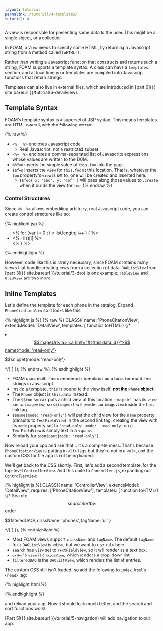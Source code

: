 ```yaml
---
layout: tutorial
permalink: /tutorial/4-templates/
tutorial: 4
---
```


A view is responsible for presenting some data to the user. This might be a
single object, or a collection.

In FOAM, a `View` needs to specify some HTML, by returning a Javascript string
from a method called `toHTML()`.

Rather than writing a Javascript function that constructs and returns such a
string, FOAM supports a template syntax. A class can have a `templates` section,
and at load time your templates are compiled into Javascript functions that
return strings.

Templates can also live in external files, which are introduced in
[part 6]({{ site.baseurl }}/tutorial/6-detailview).

## Template Syntax

FOAM's template syntax is a superset of JSP syntax. This means templates are
HTML overall, with the following extras:

{% raw %}
- `<%   %>` encloses Javascript code.
    - Real Javascript, not a restricted subset.
- `<%=  %>` encloses a comma-separated list of Javascript expressions whose values are written to the DOM.
- `%%foo` inserts the simple value of `this.foo` into the page.
- `$$foo` inserts the `view` for `this.foo` at this location. That is, whatever
  the `foo` property's `view` is set to, one will be created and inserted here.
    - `$$foo{ x: 'abc', y: 'def' }` will pass along those values to `.create`
      when it builds the view for `foo`.
{% endraw %}

### Control Structures

Since `<%  %>` allows embedding arbitrary, real Javascript code, you can create
control structures like so:

{% highlight jsp %}
<ul>
  <% for (var i = 0 ; i < list.length; i++ ) { %>
    <li><%= list[i] %></li>
  <% } %>
</ul>
{% endhighlight %}

However, code like this is rarely necessary, since FOAM contains many views that
handle creating rows from a collection of data. `DAOListView` from
[part 3]({{ site.baseurl }}/tutorial/3-dao) is one example; `TableView` and
`GridView` are two more.

## Inline Templates

Let's define the template for each phone in the catalog. Expand
`PhoneCitationView` so it looks like this:

{% highlight js %}
{% raw %}
CLASS({
  name: 'PhoneCitationView',
  extendsModel: 'DetailView',
  templates: [
    function toHTML() {/*
      <li class="thumbnail">
        <a href="#{{this.data.id}}" class="thumb">$$imageUrl</a>
        <a href="#{{this.data.id}}">$$name{mode: 'read-only'}</a>
        <p>$$snippet{mode: 'read-only'}</p>
      </li>
    */}
  ]
});
{% endraw %}
{% endhighlight %}

- FOAM uses multi-line comments in templates as a hack for multi-line strings in
  Javascript.
- Inside a template, `this` is bound to the view itself, **not the `Phone`
  object**.
- The `Phone` object is `this.data` instead.
- The `$$foo` syntax puts a child view at this location. `imageUrl` has its
  `view` set to `ImageView`, so `$$imageUrl` will render an `ImageView` inside
  the first link tag.
- `$$name{mode: 'read-only'}` will put the child view for the `name` property
  (defaults to `TextFieldView`) in the second link tag, creating the view with
  its `mode` property set to `'read-only'`. `mode: 'read-only'` on a
  `TextFieldView` is simply text in a `<span>`.
- Similarly for `$$snippet{mode: 'read-only'}`.

Now reload your app and see that... it's a complete mess. That's because `PhoneCitationView` is putting in `<li>` tags but they're not in a `<ul>`, and the custom CSS for the app is not being loaded.

We'll get back to the CSS shortly. First, let's add a second template, for the top-level `ControllerView`. Add this code to `Controller.js`, expanding our `ControllerView`:

{% highlight js %}
CLASS({
  name: 'ControllerView',
  extendsModel: 'DetailView',
  requires: ['PhoneCitationView'],
  templates: [
    function toHTML() {/*
      Search: $$search
      Sort by: $$order
      <p>$$filteredDAO{ className: 'phones', tagName: 'ul' }</p>
    */}
  ]
});
{% endhighlight %}

- Most FOAM views support `className` and `tagName`. The default `tagName` for a
  `DAOListView` is `<div>`, but we want to use `<ul>` here.
- `search` has `view` set to `TextFieldView`, so it will render as a text box.
- `order`'s `view` is `ChoiceView`, which renders a drop-down list.
- `filteredDAO` is the `DAOListView`, which renders the list of entries.

The custom CSS still isn't loaded, so add the following to `index.html`'s
`<head>` tag:

{% highlight html %}
<link rel="stylesheet" href="css/app.css" />
<link rel="stylesheet" href="css/bootstrap.css" />
{% endhighlight %}

and reload your app. Now it should look much better, and the search and sort
functions work!

[Part 5]({{ site.baseurl }}/tutorial/5-navigation) will add navigation to our
app.

